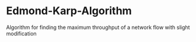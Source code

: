 # Edmond-Karp-Algorithm
Algorithm for finding the maximum throughput of a network flow with slight modification

